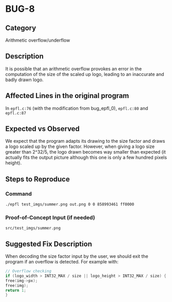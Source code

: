 # BUG-8

## Category

Arithmetic overflow/underflow

## Description

It is possible that an arithmetic overflow provokes an error in the computation of the size of the scaled up logo,
leading to an inaccurate and badly drawn logo.

## Affected Lines in the original program

In `epfl.c:76` (with the modification from bug_epfl_0), `epfl.c:80` and `epfl.c:87`

## Expected vs Observed

We expect that the program adapts its drawing to the size factor and draws a logo scaled up by the given factor.
However, when giving a logo size greater than 2^32/5, the logo drawn becomes way smaller than expected (it actually
fits the output picture although this one is only a few hundred pixels height).

## Steps to Reproduce

### Command

```bash
./epfl test_imgs/summer.png out.png 0 0 858993461 ff0000
```

### Proof-of-Concept Input (if needed)

`src/test_imgs/summer.png`

## Suggested Fix Description

When decoding the size factor input by the user, we should exit the program if an overflow is detected.
For example with:

```C
// Overflow checking
if (logo_width > INT32_MAX / size || logo_height > INT32_MAX / size) {
free(img->px);
free(img);
return 1;
}
```
